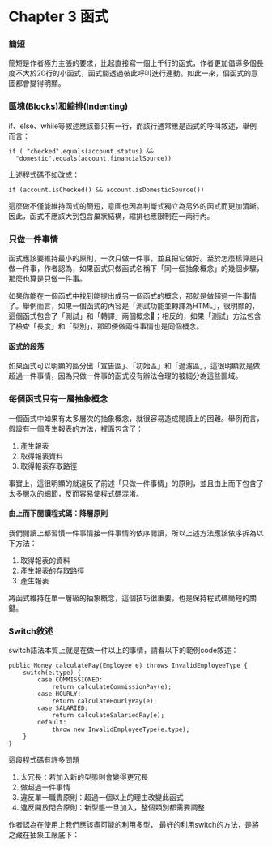 # Chapter 3 函式

### 簡短

簡短是作者極力主張的要求，比起直接寫一個上千行的函式，作者更加倡導多個長度不大於20行的小函式，函式間透過彼此呼叫進行連動。如此一來，個函式的意圖都會變得明顯。

### 區塊\(Blocks\)和縮排\(Indenting\)

if、else、while等敘述應該都只有一行，而該行通常應是函式的呼叫敘述，舉例而言：

```text
if ( "checked".equals(account.status) &&
  "domestic".equals(account.financialSource))
```

上述程式碼不如改成：

```text
if (account.isChecked() && account.isDomesticSource())
```

這麼做不僅能維持函式的簡短，意圖也因為判斷式獨立為另外的函式而更加清晰。因此，函式不應該大到包含巢狀結構，縮排也應限制在一兩行內。

### 只做一件事情

函式應該要維持最小的原則，一次只做一件事，並且把它做好。至於怎麼樣算是只做一件事，作者認為，如果函式只做函式名稱下「同一個抽象概念」的幾個步驟，那麼也算是只做一件事。

如果你能在一個函式中找到能提出成另一個函式的概念，那就是做超過一件事情了。舉例而言，如果一個函式的內容是「測試功能並轉譯為HTML」，很明顯的，這個函式包含了「測試」和「轉譯」兩個概念；相反的，如果「測試」方法包含了檢查「長度」和「型別」，那即便做兩件事情也是同個概念。

#### 函式的段落

如果函式可以明顯的區分出「宣告區」、「初始區」和「過濾區」，這很明顯就是做超過一件事情，因為只做一件事的函式沒有辦法合理的被細分為這些區域。

### 每個函式只有一層抽象概念

一個函式中如果有太多層次的抽象概念，就很容易造成閱讀上的困難。舉例而言，假設有一個產生報表的方法，裡面包含了：

1. 產生報表
2. 取得報表資料
3. 取得報表存取路徑

事實上，這很明顯的就違反了前述「只做一件事情」的原則，並且由上而下包含了太多層次的細節，反而容易使程式碼混淆。

#### 由上而下閱讀程式碼：降層原則

我們閱讀上都習慣一件事情接一件事情的依序閱讀，所以上述方法應該依序拆為以下方法：

1. 取得報表的資料
2. 產生報表的存取路徑
3. 產生報表

將函式維持在單一層級的抽象概念，這個技巧很重要，也是保持程式碼簡短的關鍵。

### Switch敘述

switch語法本質上就是在做一件以上的事情，請看以下的範例code敘述：

```text
public Money calculatePay(Employee e) throws InvalidEmployeeType {
    switch(e.type) {
        case COMMISSIONED:
            return calculateCommissionPay(e);
        case HOURLY:
            return calculateHourlyPay(e);
        case SALARIED:
            return calculateSalariedPay(e);
        default:
            throw new InvalidEmployeeType(e.type);
    }
}
```

這段程式碼有許多問題

1. 太冗長：若加入新的型態則會變得更冗長
2. 做超過一件事情
3. 違反單一職責原則：超過一個以上的理由改變此函式
4. 違反開放閉合原則：新型態一旦加入，整個類別都需要調整

作者認為在使用上我們應該盡可能的利用多型， 最好的利用switch的方法，是將之藏在抽象工廠底下：





